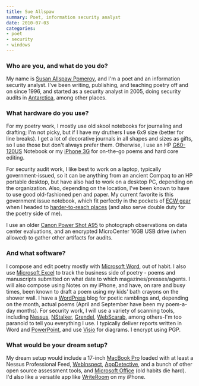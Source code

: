```yaml
---
title: Sue Allspaw
summary: Poet, information security analyst
date: 2010-07-03
categories:
- poet
- security
- windows
---
```


### Who are you, and what do you do?

My name is [Susan Allspaw Pomeroy](http://allspaw.org/thoughts/ "Sue's weblog."), and I'm a poet and an information security analyst. I've been writing, publishing, and teaching poetry off and on since 1996, and started as a security analyst in 2005, doing security audits in [Antarctica](http://www.usap.gov/ "The US Antarctic Science portal."), among other places.

### What hardware do you use?

For my poetry work, I mostly use old skool notebooks for journaling and drafting; I'm not picky, but if I have my druthers I use 6x9 size (better for line breaks). I get a lot of decorative journals in all shapes and sizes as gifts, so I use those but don't always prefer them. Otherwise, I use an HP [G60-120US][] Notebook or my [iPhone 3G][iphone-3g] for on-the-go poems and hard core editing.

For security audit work, I like best to work on a laptop, typically government-issued, so it can be anything from an ancient Compaq to an HP portable desktop, but have also had to work on a desktop PC, depending on the organization. Also, depending on the location, I've been known to have to use good old-fashioned pen and paper. My current favorite is this government issue notebook, which fit perfectly in the pockets of [ECW gear](http://photolibrary.usap.gov/Portscripts/PortWeb.dll?query&field1=Filename&op1=matches&value=ECWGUYCLIP.JPG&catalog=Antarctica&template=USAPgovMidThumbs "Extreme Cold Weather clothing.") when I headed to [harder-to-reach places](http://www.flickr.com/photos/squeedunk/146215929/ "Sue's photo of Antarctica.") (and also serve double duty for the poetry side of me). 

I use an older [Canon Power Shot A95][powershot-a95] to photograph observations on data center evaluations, and an encrypted MicroCenter 16GB USB drive (when allowed) to gather other artifacts for audits.

### And what software?

I compose and edit poetry mostly with [Microsoft Word][word], out of habit. I also use [Microsoft Excel][excel] to track the business side of poetry - poems and manuscripts submitted on what date to which magazines/presses/agents. I will also compose using Notes on my iPhone, and have, on rare and busy times, been known to draft a poem using my kids' bath crayons on the shower wall. I have a [WordPress][] blog for poetic ramblings and, depending on the month, actual poems (April and September have been my poem-a-day months). For security work, I will use a variety of scanning tools, including [Nessus][], [NStalker][n-stalker], [Grendel][grendel-scan], [WebScarab][], among others-I'm too paranoid to tell you everything I use. I typically deliver reports written in Word and [PowerPoint][], and use [Visio][] for diagrams. I encrypt using PGP.

### What would be your dream setup?

My dream setup would include a 17-inch [MacBook Pro][macbook-pro] loaded with at least a Nessus Professional Feed, [WebInspect][], [AppDetective][appdetectivepro], and a bunch of other open source assessment tools, and [Microsoft Office][office] (old habits die hard). I'd also like a versatile app like [WriteRoom][writeroom-ios] on my iPhone.

[appdetectivepro]: https://www.trustwave.com/Products/Database-Security/AppDetectivePRO/ "Vulnerability scanner software for databases."
[excel]: https://products.office.com/en-us/excel "A spreadsheet application."
[g60-120us]: http://h10025.www1.hp.com/ewfrf/wc/document?docname=c01533413&cc=us&dlc=en&lc=en "A 15.6 inch PC laptop."
[grendel-scan]: http://www.grendel-scan.com/ "An open-source security testing tool."
[iphone-3g]: https://en.wikipedia.org/wiki/IPhone_3G "A smartphone."
[macbook-pro]: https://www.apple.com/macbook-pro/ "A laptop."
[n-stalker]: http://www.nstalker.com/products/editions/ "Vulnerability scanner software."
[nessus]: https://www.tenable.com/products/nessus-vulnerability-scanner "Vulnerability scanner software."
[office]: https://products.office.com/en-us/home "An office productivity suite."
[powerpoint]: https://products.office.com/en-us/powerpoint "Presentation software."
[powershot-a95]: https://www.amazon.com/Canon-PowerShot-Digital-Camera-Optical/dp/B0002OD3JY "A 5 megapixel digital camera."
[visio]: https://products.office.com/en-us/visio/flowchart-software "Visualising/diagraming software."
[webinspect]: https://www8.hp.com/us/en/software-solutions/webinspect-dynamic-analysis-dast/ "Vulnerability scanner software for web apps."
[webscarab]: https://www.owasp.org/index.php/Category:OWASP_WebScarab_Project "A Java-based HTTP/HTTPS analyser."
[word]: https://products.office.com/en-us/word "A document editor."
[wordpress]: https://wordpress.com/ "Weblog publishing software."
[writeroom-ios]: https://itunes.apple.com/us/app/writeroom/id288751446?mt=8 "A distraction-free writing app for the iPhone."
